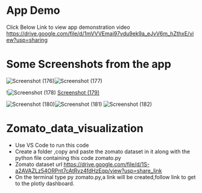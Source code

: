 # App Demo
Click Below Link to view app demonstration video
https://drive.google.com/file/d/1mVVVEmai97vdu9ek9a_eJvV6m_hZthxE/view?usp=sharing

# Some Screenshots from the app
![Screenshot (176)](https://github.com/Kav1n-Lal/zomato_data_visualization/assets/116146011/84497c51-5db7-4a1c-aff9-c139ebc7e53a)![Screenshot (177)](https://github.com/Kav1n-Lal/zomato_data_visualization/assets/116146011/98b3425e-1728-4ab0-949d-96d4f731f6e7)

!![Screenshot (178)](https://github.com/Kav1n-Lal/zomato_data_visualization/assets/116146011/d6850dc1-e934-4a4a-a3ee-6dfa3d1075a3)
[Screenshot (179)](https://github.com/Kav1n-Lal/zomato_data_visualization/assets/116146011/fc370972-923c-4375-a66c-95f774892044)

![Screenshot (180)](https://github.com/Kav1n-Lal/zomato_data_visualization/assets/116146011/413a23a1-62f5-421d-8e09-5745371aaeff)![Screenshot (181)](https://github.com/Kav1n-Lal/zomato_data_visualization/assets/116146011/86164fc5-bb52-442a-9411-a8955ac6a24c)
![Screenshot (182)](https://github.com/Kav1n-Lal/zomato_data_visualization/assets/116146011/60906724-9af1-4e77-9764-7bcfd8a440a1)

# Zomato_data_visualization
- Use VS Code to run this code
- Create a folder ,copy and paste the zomato dataset in it along with the python file containing this code zomato.py
- Zomato dataset url https://drive.google.com/file/d/1S-a2AVAZLz54ORPnt7cAtRvz4fdHzEqp/view?usp=share_link 
- On the terminal type py zomato.py,a link will be created,follow link to get to the plotly dashboard.
